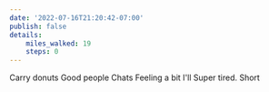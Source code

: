 ```yaml
---
date: '2022-07-16T21:20:42-07:00'
publish: false
details:
    miles_walked: 19
    steps: 0
---
```


Carry donuts
Good people
Chats
Feeling a bit I'll
Super tired. 
Short 
